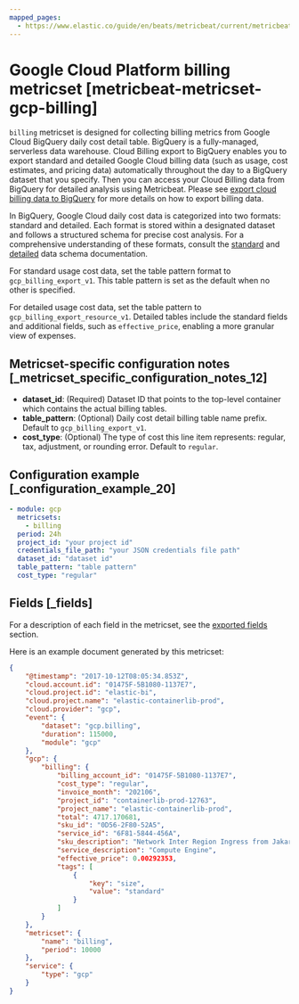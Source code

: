 ```yaml
---
mapped_pages:
  - https://www.elastic.co/guide/en/beats/metricbeat/current/metricbeat-metricset-gcp-billing.html
---
```


<!-- This file is generated! See scripts/mage/docs_collector.go -->

# Google Cloud Platform billing metricset [metricbeat-metricset-gcp-billing]

`billing` metricset is designed for collecting billing metrics from Google Cloud BigQuery daily cost detail table. BigQuery is a fully-managed, serverless data warehouse. Cloud Billing export to BigQuery enables you to export standard and detailed Google Cloud billing data (such as usage, cost estimates, and pricing data) automatically throughout the day to a BigQuery dataset that you specify. Then you can access your Cloud Billing data from BigQuery for detailed analysis using Metricbeat. Please see [export cloud billing data to BigQuery](https://cloud.google.com/billing/docs/how-to/export-data-bigquery) for more details on how to export billing data.

In BigQuery, Google Cloud daily cost data is categorized into two formats: standard and detailed. Each format is stored within a designated dataset and follows a structured schema for precise cost analysis. For a comprehensive understanding of these formats, consult the [ standard](https://cloud.google.com/billing/docs/how-to/export-data-bigquery-tables/standard-usage#standard-usage-cost-data-schema) and [ detailed](https://cloud.google.com/billing/docs/how-to/export-data-bigquery-tables/detailed-usage#detailed-usage-cost-data-schema) data schema documentation.

For standard usage cost data, set the table pattern format to `gcp_billing_export_v1`. This table pattern is set as the default when no other is specified.

For detailed usage cost data, set the table pattern to `gcp_billing_export_resource_v1`. Detailed tables include the standard fields and additional fields, such as `effective_price`, enabling a more granular view of expenses.


## Metricset-specific configuration notes [_metricset_specific_configuration_notes_12]

* **dataset_id**: (Required) Dataset ID that points to the top-level container which contains the actual billing tables.
* **table_pattern**: (Optional) Daily cost detail billing table name prefix. Default to `gcp_billing_export_v1`.
* **cost_type**: (Optional) The type of cost this line item represents: regular, tax, adjustment, or rounding error. Default to `regular`.


## Configuration example [_configuration_example_20]

```yaml
- module: gcp
  metricsets:
    - billing
  period: 24h
  project_id: "your project id"
  credentials_file_path: "your JSON credentials file path"
  dataset_id: "dataset id"
  table_pattern: "table pattern"
  cost_type: "regular"
```

## Fields [_fields]

For a description of each field in the metricset, see the [exported fields](/reference/metricbeat/exported-fields-gcp.md) section.

Here is an example document generated by this metricset:

```json
{
    "@timestamp": "2017-10-12T08:05:34.853Z",
    "cloud.account.id": "01475F-5B1080-1137E7",
    "cloud.project.id": "elastic-bi",
    "cloud.project.name": "elastic-containerlib-prod",
    "cloud.provider": "gcp",
    "event": {
        "dataset": "gcp.billing",
        "duration": 115000,
        "module": "gcp"
    },
    "gcp": {
        "billing": {
            "billing_account_id": "01475F-5B1080-1137E7",
            "cost_type": "regular",
            "invoice_month": "202106",
            "project_id": "containerlib-prod-12763",
            "project_name": "elastic-containerlib-prod",
            "total": 4717.170681,
            "sku_id": "0D56-2F80-52A5",
            "service_id": "6F81-5844-456A",
            "sku_description": "Network Inter Region Ingress from Jakarta to Americas",
            "service_description": "Compute Engine",
            "effective_price": 0.00292353,
            "tags": [
                {
                    "key": "size",
                    "value": "standard"
                }
            ]
        }
    },
    "metricset": {
        "name": "billing",
        "period": 10000
    },
    "service": {
        "type": "gcp"
    }
}
```
